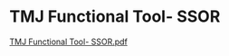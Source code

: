 # TMJ Functional Tool- SSOR

[TMJ Functional Tool- SSOR.pdf](TMJ%20Functional%20Tool-%20SSOR%209e399c2b36e64aa1b22314b1539174f2/TMJ_Functional_Tool-_SSOR.pdf)